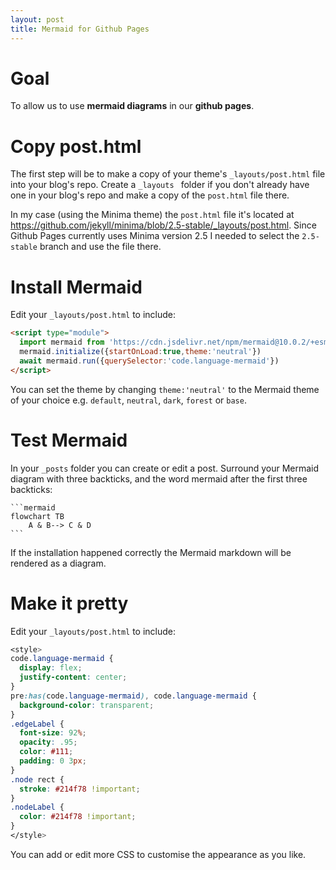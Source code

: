 ```yaml
---
layout: post
title: Mermaid for Github Pages
---
```

# Goal

To allow us to use **mermaid diagrams** in our **github pages**.

# Copy post.html

The first step will be to make a copy of your theme's `_layouts/post.html` file into your blog's repo. Create a `_layouts ` folder if you don't already have one in your blog's repo and make a copy of the `post.html` file there.

In my case (using the Minima theme) the `post.html` file it's located at <https://github.com/jekyll/minima/blob/2.5-stable/_layouts/post.html>. Since Github Pages currently uses Minima version 2.5 I needed to select the `2.5-stable` branch and use the file there.

# Install Mermaid

Edit your `_layouts/post.html` to include:

```html
<script type="module">
  import mermaid from 'https://cdn.jsdelivr.net/npm/mermaid@10.0.2/+esm'
  mermaid.initialize({startOnLoad:true,theme:'neutral'})
  await mermaid.run({querySelector:'code.language-mermaid'})
</script>
```

You can set the theme by changing `theme:'neutral'` to the Mermaid theme of your choice e.g. `default`, `neutral`, `dark`, `forest` or `base`.

# Test Mermaid

In your `_posts`  folder you can create or edit a post. Surround your Mermaid diagram with three backticks, and the word mermaid after the first three backticks:

````
```mermaid
flowchart TB
    A & B--> C & D
```
````

If the installation happened correctly the Mermaid markdown will be rendered as a diagram.

# Make it pretty

Edit your `_layouts/post.html` to include:

```css
<style>
code.language-mermaid {
  display: flex;
  justify-content: center;
}
pre:has(code.language-mermaid), code.language-mermaid {
  background-color: transparent;
}
.edgeLabel {
  font-size: 92%;
  opacity: .95;
  color: #111;
  padding: 0 3px;
}
.node rect {
  stroke: #214f78 !important;
}
.nodeLabel {
  color: #214f78 !important;
}
</style>
```

You can add or edit more CSS to customise the appearance as you like.